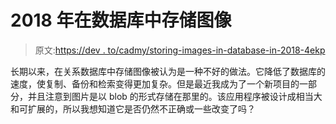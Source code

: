 # 2018 年在数据库中存储图像

> 原文:[https://dev . to/cadmy/storing-images-in-database-in-2018-4ekp](https://dev.to/cadmy/storing-images-in-database-in-2018-4ekp)

长期以来，在关系数据库中存储图像被认为是一种不好的做法。它降低了数据库的速度，使复制、备份和检索变得更加复杂。但是最近我成为了一个新项目的一部分，并且注意到图片是以 blob 的形式存储在那里的。该应用程序被设计成相当大和可扩展的，所以我想知道它是否仍然不正确或一些改变了吗？